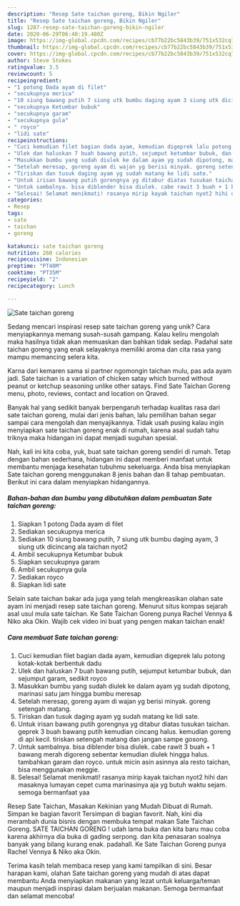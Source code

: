 ```yaml
---
description: "Resep Sate taichan goreng, Bikin Ngiler"
title: "Resep Sate taichan goreng, Bikin Ngiler"
slug: 1287-resep-sate-taichan-goreng-bikin-ngiler
date: 2020-06-29T06:40:19.480Z
image: https://img-global.cpcdn.com/recipes/cb77b22bc5843b39/751x532cq70/sate-taichan-goreng-foto-resep-utama.jpg
thumbnail: https://img-global.cpcdn.com/recipes/cb77b22bc5843b39/751x532cq70/sate-taichan-goreng-foto-resep-utama.jpg
cover: https://img-global.cpcdn.com/recipes/cb77b22bc5843b39/751x532cq70/sate-taichan-goreng-foto-resep-utama.jpg
author: Steve Stokes
ratingvalue: 3.5
reviewcount: 5
recipeingredient:
- "1 potong Dada ayam di filet"
- "secukupnya merica"
- "10 siung bawang putih 7 siung utk bumbu daging ayam 3 siung utk dicincang ala taichan nyot2"
- "secukupnya Ketumbar bubuk"
- "secukupnya garam"
- "secukupnya gula"
- " royco"
- "lidi sate"
recipeinstructions:
- "Cuci kemudian filet bagian dada ayam, kemudian digeprek lalu potong kotak-kotak berbentuk dadu"
- "Ulek dan haluskan 7 buah bawang putih, sejumput ketumbar bubuk, dan sejumput garam, sedikit royco"
- "Masukkan bumbu yang sudah diulek ke dalam ayam yg sudah dipotong, marinasi satu jam hingga bumbu meresap"
- "Setelah meresap, goreng ayam di wajan yg berisi minyak. goreng setengah matang."
- "Tiriskan dan tusuk daging ayam yg sudah matang ke lidi sate."
- "Untuk irisan bawang putih gorengnya yg ditabur diatas tusukan taichan. geprek 3 buah bawang putih kemudian cincang halus. kemudian goreng di api kecil. tiriskan setengah matang dan jangan sampe gosong."
- "Untuk sambalnya. bisa diblender bisa diulek. cabe rawit 3 buah + 1 bawang merah digoreng sebentar kemudian diulek hingga halus. tambahkan garam dan royco. untuk micin asin asinnya ala resto taichan, bisa menggunakan meggie."
- "Selesai! Selamat menikmati! rasanya mirip kayak taichan nyot2 hihi dan masaknya lumayan cepet cuma marinasinya aja yg butuh waktu sejam. semoga bermanfaat yaa"
categories:
- Resep
tags:
- sate
- taichan
- goreng

katakunci: sate taichan goreng 
nutrition: 260 calories
recipecuisine: Indonesian
preptime: "PT40M"
cooktime: "PT35M"
recipeyield: "2"
recipecategory: Lunch

---
```



![Sate taichan goreng](https://img-global.cpcdn.com/recipes/cb77b22bc5843b39/751x532cq70/sate-taichan-goreng-foto-resep-utama.jpg)

Sedang mencari inspirasi resep sate taichan goreng yang unik? Cara menyiapkannya memang susah-susah gampang. Kalau keliru mengolah maka hasilnya tidak akan memuaskan dan bahkan tidak sedap. Padahal sate taichan goreng yang enak selayaknya memiliki aroma dan cita rasa yang mampu memancing selera kita.

Karna dari kemaren sama si partner ngomongin taichan mulu, pas ada ayam jadi. Sate taichan is a variation of chicken satay which burned without peanut or ketchup seasoning unlike other satays. Find Sate Taichan Goreng menu, photo, reviews, contact and location on Qraved.

Banyak hal yang sedikit banyak berpengaruh terhadap kualitas rasa dari sate taichan goreng, mulai dari jenis bahan, lalu pemilihan bahan segar sampai cara mengolah dan menyajikannya. Tidak usah pusing kalau ingin menyiapkan sate taichan goreng enak di rumah, karena asal sudah tahu triknya maka hidangan ini dapat menjadi suguhan spesial.


Nah, kali ini kita coba, yuk, buat sate taichan goreng sendiri di rumah. Tetap dengan bahan sederhana, hidangan ini dapat memberi manfaat untuk membantu menjaga kesehatan tubuhmu sekeluarga. Anda bisa menyiapkan Sate taichan goreng menggunakan 8 jenis bahan dan 8 tahap pembuatan. Berikut ini cara dalam menyiapkan hidangannya.

<!--inarticleads1-->

##### Bahan-bahan dan bumbu yang dibutuhkan dalam pembuatan Sate taichan goreng:

1. Siapkan 1 potong Dada ayam di filet
1. Sediakan secukupnya merica
1. Sediakan 10 siung bawang putih, 7 siung utk bumbu daging ayam, 3 siung utk dicincang ala taichan nyot2
1. Ambil secukupnya Ketumbar bubuk
1. Siapkan secukupnya garam
1. Ambil secukupnya gula
1. Sediakan  royco
1. Siapkan lidi sate


Selain sate taichan bakar ada juga yang telah mengkreasikan olahan sate ayam ini menjadi resep sate taichan goreng. Menurut situs kompas sejarah asal usul mula sate taichan. Ke Sate Taichan Goreng punya Rachel Vennya &amp; Niko aka Okin. Wajib cek video ini buat yang pengen makan taichan enak! 

<!--inarticleads2-->

##### Cara membuat Sate taichan goreng:

1. Cuci kemudian filet bagian dada ayam, kemudian digeprek lalu potong kotak-kotak berbentuk dadu
1. Ulek dan haluskan 7 buah bawang putih, sejumput ketumbar bubuk, dan sejumput garam, sedikit royco
1. Masukkan bumbu yang sudah diulek ke dalam ayam yg sudah dipotong, marinasi satu jam hingga bumbu meresap
1. Setelah meresap, goreng ayam di wajan yg berisi minyak. goreng setengah matang.
1. Tiriskan dan tusuk daging ayam yg sudah matang ke lidi sate.
1. Untuk irisan bawang putih gorengnya yg ditabur diatas tusukan taichan. geprek 3 buah bawang putih kemudian cincang halus. kemudian goreng di api kecil. tiriskan setengah matang dan jangan sampe gosong.
1. Untuk sambalnya. bisa diblender bisa diulek. cabe rawit 3 buah + 1 bawang merah digoreng sebentar kemudian diulek hingga halus. tambahkan garam dan royco. untuk micin asin asinnya ala resto taichan, bisa menggunakan meggie.
1. Selesai! Selamat menikmati! rasanya mirip kayak taichan nyot2 hihi dan masaknya lumayan cepet cuma marinasinya aja yg butuh waktu sejam. semoga bermanfaat yaa


Resep Sate Taichan, Masakan Kekinian yang Mudah Dibuat di Rumah. Simpan ke bagian favorit Tersimpan di bagian favorit. Nah, kini dia merambah dunia bisnis dengan membuka tempat makan Sate Taichan Goreng. SATE TAICHAN GORENG ! udah lama buka dan kita baru mau coba karena akhirnya dia buka di gading serpong. dan kita penasaran soalnya banyak yang bilang kurang enak. padahall. Ke Sate Taichan Goreng punya Rachel Vennya &amp; Niko aka Okin. 

Terima kasih telah membaca resep yang kami tampilkan di sini. Besar harapan kami, olahan Sate taichan goreng yang mudah di atas dapat membantu Anda menyiapkan makanan yang lezat untuk keluarga/teman maupun menjadi inspirasi dalam berjualan makanan. Semoga bermanfaat dan selamat mencoba!
